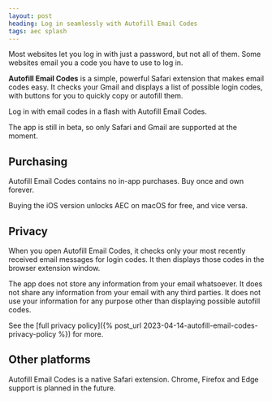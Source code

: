 ```yaml
---
layout: post
heading: Log in seamlessly with Autofill Email Codes
tags: aec splash
---
```


Most websites let you log in with just a password, but not all of them. Some websites email you a code you have to use to log in. 

**Autofill Email Codes** is a simple, powerful Safari extension that makes email codes easy. It checks your Gmail and displays a list of possible login codes, with buttons for you to quickly copy or autofill them. 

Log in with email codes in a flash with Autofill Email Codes.

The app is still in beta, so only Safari and Gmail are supported at the moment. 

## Purchasing

Autofill Email Codes contains no in-app purchases. Buy once and own forever.

Buying the iOS version unlocks AEC on macOS for free, and vice versa. 

## Privacy

When you open Autofill Email Codes, it checks only your most recently received email messages for login codes. It then displays those codes in the browser extension window. 

The app does not store any information from your email whatsoever. It does not share any information from your email with any third parties. It does not use your information for any purpose other than displaying possible autofill codes. 

See the [full privacy policy]({% post_url 2023-04-14-autofill-email-codes-privacy-policy %}) for more.

## Other platforms

Autofill Email Codes is a native Safari extension. Chrome, Firefox and Edge support is planned in the future. 
